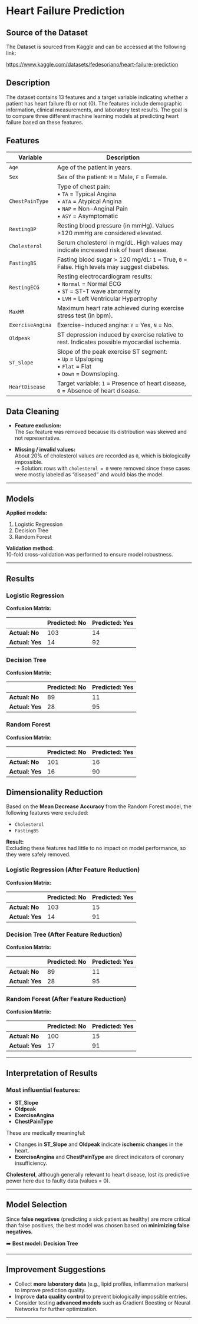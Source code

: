 # Heart Failure Prediction

## Source of the Dataset

The Dataset is sourced from Kaggle and can be accessed at the following link:

https://www.kaggle.com/datasets/fedesoriano/heart-failure-prediction

## Description

The dataset contains 13 features and a target variable indicating
whether a patient has heart failure (1) or not (0). The features
include demographic information, clinical measurements, and laboratory
test results. The goal is to compare three different machine learning
models at predicting heart failure based on these features.

## Features

| **Variable**     | **Description**                                                                                                                              |
| ---------------- | -------------------------------------------------------------------------------------------------------------------------------------------- |
| `Age`            | Age of the patient in years.                                                                                                                 |
| `Sex`            | Sex of the patient: `M` = Male, `F` = Female.                                                                                                |
| `ChestPainType`  | Type of chest pain: <br>• `TA` = Typical Angina <br>• `ATA` = Atypical Angina <br>• `NAP` = Non-Anginal Pain <br>• `ASY` = Asymptomatic      |
| `RestingBP`      | Resting blood pressure (in mmHg). Values >120 mmHg are considered elevated.                                                                  |
| `Cholesterol`    | Serum cholesterol in mg/dL. High values may indicate increased risk of heart disease.                                                        |
| `FastingBS`      | Fasting blood sugar > 120 mg/dL: `1` = True, `0` = False. High levels may suggest diabetes.                                                  |
| `RestingECG`     | Resting electrocardiogram results: <br>• `Normal` = Normal ECG <br>• `ST` = ST-T wave abnormality <br>• `LVH` = Left Ventricular Hypertrophy |
| `MaxHR`          | Maximum heart rate achieved during exercise stress test (in bpm).                                                                            |
| `ExerciseAngina` | Exercise-induced angina: `Y` = Yes, `N` = No.                                                                                                |
| `Oldpeak`        | ST depression induced by exercise relative to rest. Indicates possible myocardial ischemia.                                                  |
| `ST_Slope`       | Slope of the peak exercise ST segment: <br>• `Up` = Upsloping <br>• `Flat` = Flat <br>• `Down` = Downsloping.                                |
| `HeartDisease`   | Target variable: `1` = Presence of heart disease, `0` = Absence of heart disease.                                                            |

## Data Cleaning

- **Feature exclusion:**  
  The `Sex` feature was removed because its distribution was skewed and not representative.

- **Missing / invalid values:**  
  About 20% of cholesterol values are recorded as `0`, which is biologically impossible.  
  → Solution: rows with `cholesterol = 0` were removed since these cases were mostly labeled as “diseased” and would bias the model.

---

## Models

**Applied models:**

1. Logistic Regression
2. Decision Tree
3. Random Forest

**Validation method:**  
10-fold cross-validation was performed to ensure model robustness.

---

## Results

### Logistic Regression

**Confusion Matrix:**

|                 | **Predicted: No** | **Predicted: Yes** |
| --------------- | ----------------- | ------------------ |
| **Actual: No**  | 103               | 14                 |
| **Actual: Yes** | 14                | 92                 |

### Decision Tree

**Confusion Matrix:**

|                 | **Predicted: No** | **Predicted: Yes** |
| --------------- | ----------------- | ------------------ |
| **Actual: No**  | 89                | 11                 |
| **Actual: Yes** | 28                | 95                 |

### Random Forest

**Confusion Matrix:**

|                 | **Predicted: No** | **Predicted: Yes** |
| --------------- | ----------------- | ------------------ |
| **Actual: No**  | 101               | 16                 |
| **Actual: Yes** | 16                | 90                 |

## Dimensionality Reduction

Based on the **Mean Decrease Accuracy** from the Random Forest model, the following features were excluded:

- `Cholesterol`
- `FastingBS`

**Result:**  
Excluding these features had little to no impact on model performance, so they were safely removed.

### Logistic Regression (After Feature Reduction)

**Confusion Matrix:**

|                 | **Predicted: No** | **Predicted: Yes** |
| --------------- | ----------------- | ------------------ |
| **Actual: No**  | 103               | 15                 |
| **Actual: Yes** | 14                | 91                 |

### Decision Tree (After Feature Reduction)

**Confusion Matrix:**

|                 | **Predicted: No** | **Predicted: Yes** |
| --------------- | ----------------- | ------------------ |
| **Actual: No**  | 89                | 11                 |
| **Actual: Yes** | 28                | 95                 |

### Random Forest (After Feature Reduction)

**Confusion Matrix:**

|                 | **Predicted: No** | **Predicted: Yes** |
| --------------- | ----------------- | ------------------ |
| **Actual: No**  | 100               | 15                 |
| **Actual: Yes** | 17                | 91                 |

---

## Interpretation of Results

### Most influential features:

- **ST_Slope**
- **Oldpeak**
- **ExerciseAngina**
- **ChestPainType**

These are medically meaningful:

- Changes in **ST_Slope** and **Oldpeak** indicate **ischemic changes** in the heart.
- **ExerciseAngina** and **ChestPainType** are direct indicators of coronary insufficiency.

**Cholesterol**, although generally relevant to heart disease, lost its predictive power here due to faulty data (values = 0).

---

## Model Selection

Since **false negatives** (predicting a sick patient as healthy) are more critical than false positives, the best model was chosen based on **minimizing false negatives**.

➡️ **Best model:** **Decision Tree**

---

## Improvement Suggestions

- Collect **more laboratory data** (e.g., lipid profiles, inflammation markers) to improve prediction quality.
- Improve **data quality control** to prevent biologically impossible entries.
- Consider testing **advanced models** such as Gradient Boosting or Neural Networks for further optimization.

---
